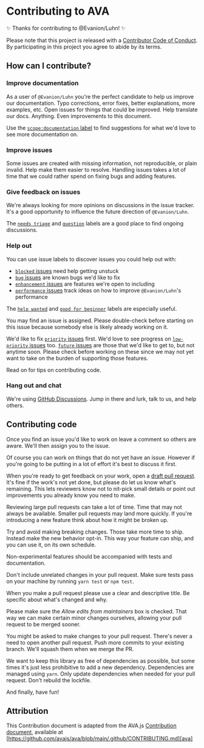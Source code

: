 # Contributing to AVA

✨ Thanks for contributing to @Evanion/Luhn! ✨

Please note that this project is released with a [Contributor Code of Conduct](CODE_OF_CONDUCT.md). By participating in this project you agree to abide by its terms.

## How can I contribute?

### Improve documentation

As a user of `@Evanion/Luhn` you're the perfect candidate to help us improve our documentation. Typo corrections, error fixes, better explanations, more examples, etc. Open issues for things that could be improved. Help translate our docs. Anything. Even improvements to this document.

Use the [`scope:documentation` label](https://github.com/Evanion/luhn/labels/scope%3Adocumentation) to find suggestions for what we'd love to see more documentation on.

### Improve issues

Some issues are created with missing information, not reproducible, or plain invalid. Help make them easier to resolve. Handling issues takes a lot of time that we could rather spend on fixing bugs and adding features.

### Give feedback on issues

We're always looking for more opinions on discussions in the issue tracker. It's a good opportunity to influence the future direction of `@Evanion/Luhn`.

The [`needs triage`](https://github.com/Evanion/luhn/labels/needs%20triage) and [`question`](https://github.com/Evanion/luhn/labels/question) labels are a good place to find ongoing discussions.

### Help out

You can use issue labels to discover issues you could help out with:

- [`blocked` issues](https://github.com/Evanion/luhn/labels/blocked) need help getting unstuck
- [`bug` issues](https://github.com/Evanion/luhn/labels/bug) are known bugs we'd like to fix
- [`enhancement` issues](https://github.com/Evanion/luhn/labels/enhancement) are features we're open to including
- [`performance` issues](https://github.com/Evanion/luhn/labels/performance) track ideas on how to improve `@Evanion/Luhn`'s performance

The [`help wanted`](https://github.com/Evanion/luhn/labels/help%20wanted) and [`good for beginner`](https://github.com/Evanion/luhn/labels/good%20for%20beginner) labels are especially useful.

You may find an issue is assigned. Please double-check before starting on this issue because somebody else is likely already working on it.

We'd like to fix [`priority` issues](https://github.com/Evanion/luhn/labels/priority) first. We'd love to see progress on [`low-priority` issues](https://github.com/Evanion/luhn/labels/low%20priority) too. [`future` issues](https://github.com/Evanion/luhn/labels/future) are those that we'd like to get to, but not anytime soon. Please check before working on these since we may not yet want to take on the burden of supporting those features.

Read on for tips on contributing code.

### Hang out and chat

We're using [GitHub Discussions](https://github.com/Evanion/luhn/discussions). Jump in there and lurk, talk to us, and help others.

## Contributing code

Once you find an issue you'd like to work on leave a comment so others are aware. We'll then assign you to the issue.

Of course you can work on things that do not yet have an issue. However if you're going to be putting in a lot of effort it's best to discuss it first.

When you're ready to get feedback on your work, open a [draft pull request](https://help.github.com/en/github/collaborating-with-issues-and-pull-requests/about-pull-requests#draft-pull-requests). It's fine if the work's not yet done, but please do let us know what's remaining. This lets reviewers know not to nit-pick small details or point out improvements you already know you need to make.

Reviewing large pull requests can take a lot of time. Time that may not always be available. Smaller pull requests may land more quickly. If you're introducing a new feature think about how it might be broken up.

Try and avoid making breaking changes. Those take more time to ship. Instead make the new behavior opt-in. This way your feature can ship, and you can use it, on its own schedule.

Non-experimental features should be accompanied with tests and documentation.

Don't include unrelated changes in your pull request. Make sure tests pass on your machine by running `yarn test` or `npm test`.

When you make a pull request please use a clear and descriptive title. Be specific about what's changed and why.

Please make sure the _Allow edits from maintainers_ box is checked. That way we can make certain minor changes ourselves, allowing your pull request to be merged sooner.

You might be asked to make changes to your pull request. There's never a need to open another pull request. Push more commits to your existing branch. We'll squash them when we merge the PR.

We want to keep this library as free of dependencies as possible, but some times it's just less prohibitive to add a new dependency. Dependencies are managed using `yarn`. Only update dependencies when needed for your pull request. Don't rebuild the lockfile.

And finally, have fun!

## Attribution

This Contribution document is adapted from the AVA.js [Contribution document][ava],
available at [https://github.com/avajs/ava/blob/main/.github/CONTRIBUTING.md][ava]

[ava]: https://github.com/avajs/ava/blob/main/.github/CONTRIBUTING.md
